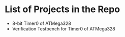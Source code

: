 List of Projects in the Repo
==============================

* 8-bit Timer0 of ATMega328
* Verification Testbench for Timer0 of ATMega328